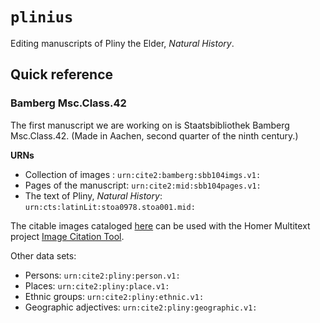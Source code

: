 # `plinius`


Editing manuscripts of Pliny the Elder, *Natural History*.


## Quick reference


### Bamberg Msc.Class.42

The first manuscript we are working on is Staatsbibliothek Bamberg Msc.Class.42.  (Made in Aachen, second quarter of the ninth century.)

**URNs**


-   Collection of images :   `urn:cite2:bamberg:sbb104imgs.v1:`
-   Pages of the manuscript:  `urn:cite2:mid:sbb104pages.v1:`
-   The text of Pliny, *Natural History*: `urn:cts:latinLit:stoa0978.stoa001.mid:`

The citable images cataloged [here](https://github.com/HCMID/plinius/blob/master/images/sbb104.cex) can be used with the Homer Multitext project [Image Citation Tool](http://www.homermultitext.org/ict2/).

Other data sets:

-   Persons: `urn:cite2:pliny:person.v1:`
-   Places: `urn:cite2:pliny:place.v1:`
-   Ethnic groups: `urn:cite2:pliny:ethnic.v1:`
-   Geographic adjectives: `urn:cite2:pliny:geographic.v1:`
